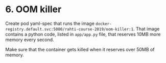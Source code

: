 # 6. OOM killer

Create pod yaml-spec that runs the image
`docker-registry.default.svc:5000/rahti-course-2019/oom-killer:1`. That image
contains a python code, listed in `app/app.py` file, that reserves 10MB more memory
every second.

Make sure that the container gets killed when it reserves over 50MB of memory.

